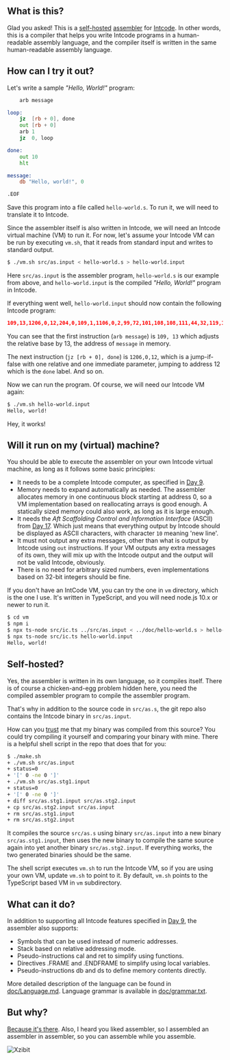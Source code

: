 What is this?
-------------

Glad you asked! This is a [self-hosted](https://en.wikipedia.org/wiki/Self-hosting_(compilers)) [assembler](https://en.wikipedia.org/wiki/Assembly_language#Assembler) for [Intcode](https://adventofcode.com/2019/day/9). In other words, this is a compiler that helps you write Intcode programs in a human-readable assembly language, and the compiler itself is written in the same human-readable assembly language.

How can I try it out?
---------------------

Let's write a sample *"Hello, World!"* program:

```asm
    arb message

loop:
    jz  [rb + 0], done
    out [rb + 0]
    arb 1
    jz  0, loop

done:
    out 10
    hlt

message:
    db "Hello, world!", 0

.EOF
```

Save this program into a file called `hello-world.s`.
To run it, we will need to translate it to Intcode.

Since the assembler itself is also written in Intcode, we will need an Intcode virtual machine (VM) to run it. For now, let's assume your Intcode VM can be run by executing `vm.sh`, that it reads from standard input and writes to standard output.

```sh
$ ./vm.sh src/as.input < hello-world.s > hello-world.input
```

Here `src/as.input` is the assembler program, `hello-world.s` is our example from above, and `hello-world.input` is the compiled *"Hello, World!"* program in Intcode.

If everything went well, `hello-world.input` should now contain the following Intcode program:

```json
109,13,1206,0,12,204,0,109,1,1106,0,2,99,72,101,108,108,111,44,32,119,111,114,108,100,33,0
```

You can see that the first instruction (`arb message`) is `109, 13` which adjusts the relative base by 13, the address of `message` in memory.

The next instruction (`jz [rb + 0], done`) is `1206,0,12`, which is a jump-if-false with one relative and one immediate parameter, jumping to address 12 which is the `done` label. And so on.

Now we can run the program. Of course, we will need our Intcode VM again:

```sh
$ ./vm.sh hello-world.input
Hello, world!
```

Hey, it works!

Will it run on my (virtual) machine?
--------------------------

You should be able to execute the assembler on your own Intcode virtual machine, as long as it follows some basic principles:

- It needs to be a complete Intcode computer, as specified in [Day 9](https://adventofcode.com/2019/day/9).
- Memory needs to expand automatically as needed. The assembler allocates memory in one continuous block starting at address 0, so a VM implementation based on reallocating arrays is good enough. A statically sized memory could also work, as long as it is large enough.
- It needs the *Aft Scaffolding Control and Information Interface* (ASCII) from [Day 17](https://adventofcode.com/2019/day/17). Which just means that everything output by Intcode should be displayed as ASCII characters, with character `10` meaning 'new line'.
- It must not output any extra messages, other than what is output by Intcode using `out` instructions. If your VM outputs any extra messages of its own, they will mix up with the Intcode output and the output will not be valid Intcode, obviously.
- There is no need for arbitrary sized numbers, even implementations based on 32-bit integers should be fine.

If you don't have an IntCode VM, you can try the one in `vm` directory, which is the one I use. It's written in TypeScript, and you will need node.js 10.x or newer to run it.

```sh
$ cd vm
$ npm i
$ npx ts-node src/ic.ts ../src/as.input < ../doc/hello-world.s > hello-world.input
$ npx ts-node src/ic.ts hello-world.input
Hello, world!
```

Self-hosted?
------------

Yes, the assembler is written in its own language, so it compiles itself. There is of course a chicken-and-egg problem hidden here, you need the compiled assembler program to compile the assembler program.

That's why in addition to the source code in `src/as.s`, the git repo also contains the Intcode binary in `src/as.input`.

How can you [trust](https://www.cs.cmu.edu/~rdriley/487/papers/Thompson_1984_ReflectionsonTrustingTrust.pdf) me that my binary was compiled from this source? You could try compiling it yourself and comparing your binary with mine. There is a helpful shell script in the repo that does that for you:

```sh
$ ./make.sh
+ ./vm.sh src/as.input
+ status=0
+ '[' 0 -ne 0 ']'
+ ./vm.sh src/as.stg1.input
+ status=0
+ '[' 0 -ne 0 ']'
+ diff src/as.stg1.input src/as.stg2.input
+ cp src/as.stg2.input src/as.input
+ rm src/as.stg1.input
+ rm src/as.stg2.input
```

It compiles the source `src/as.s` using binary `src/as.input` into a new binary `src/as.stg1.input`, then uses the new binary to compile the same source again into yet another binary `src/as.stg2.input`. If everything works, the two generated binaries should be the same.

The shell script executes `vm.sh` to run the Intcode VM, so if you are using your own VM, update `vm.sh` to point to it. By default, `vm.sh` points to the TypeScript based VM in `vm` subdirectory.

What can it do?
-----------------

In addition to supporting all Intcode features specified in [Day 9](https://adventofcode.com/2019/day/9), the assembler also supports:

- Symbols that can be used instead of numeric addresses.
- Stack based on relative addressing mode.
- Pseudo-instructions cal and ret to simplify using functions.
- Directives .FRAME and .ENDFRAME to simplify using local variables.
- Pseudo-instructions db and ds to define memory contents directly.

More detailed description of the language can be found in [doc/Language.md](doc/Language.md). Language grammar is available in [doc/grammar.txt](doc/grammar.txt).

But why?
--------

[Because it's there](https://en.wikiquote.org/wiki/George_Mallory).
Also, I heard you liked assembler, so I assembled an assembler in assembler, so you can assemble while you assemble.

![Xzibit](https://i.kym-cdn.com/photos/images/small/000/001/122/xzibit-happy.jpg)
